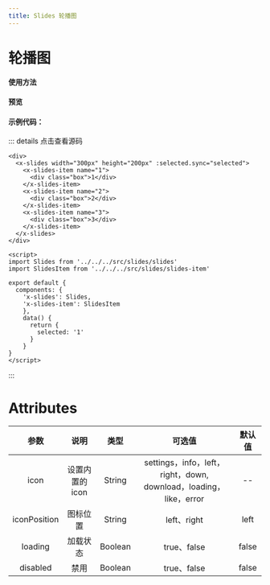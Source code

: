 ```yaml
---
title: Slides 轮播图
---
```

# 轮播图

**使用方法**

#### 预览

<ClientOnly>
<slides-demos></slides-demos>
</ClientOnly>

#### 示例代码：
::: details 点击查看源码
```vue
<div>
  <x-slides width="300px" height="200px" :selected.sync="selected">
    <x-slides-item name="1">
      <div class="box">1</div>
    </x-slides-item>
    <x-slides-item name="2">
      <div class="box">2</div>
    </x-slides-item>
    <x-slides-item name="3">
      <div class="box">3</div>
    </x-slides-item>
  </x-slides>
</div>

<script>
import Slides from '../../../src/slides/slides'
import SlidesItem from '../../../src/slides/slides-item'

export default {
  components: {
    'x-slides': Slides,
    'x-slides-item': SlidesItem
    },
    data() {
      return {
        selected: '1'
      }
    }
}
</script>
```
:::
# Attributes
|参数| 说明 |  类型  | 可选值 | 默认值 |
| :-------------: |:-------------:| :-----:|:-----:|:-----:|
| icon | 设置内置的icon |    String | settings，info，left，right，down, download，loading，like，error | -- 
|iconPosition|图标位置|String|left、right|left
| loading      | 加载状态      |  Boolean |true、false| false
| disabled      | 禁用      |  Boolean |true、false| false